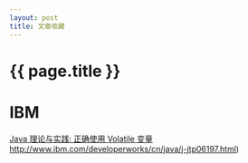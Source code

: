```yaml
---
layout: post
title: 文章收藏
---
```

{{ page.title }}
================
# IBM

[Java 理论与实践: 正确使用 Volatile 变量]()http://www.ibm.com/developerworks/cn/java/j-jtp06197.html)
